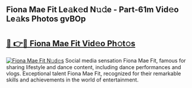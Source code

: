 ## Fiona Mae Fit Le𝚊k𝚎d N𝚞𝚍e - Part-61m Vid𝚎o Le𝚊ks Photos gvBOp

# <h2><a href="http://fbdrzum.evod.top/?m=Fiona+Mae+Fit">🔗 👉🔴 Fiona Mae Fit Vid𝚎o Ph𝚘t𝚘s</a></h2>

[![Fiona Mae Fit N𝚞d𝚎s](https://i.imgur.com/8V9OHl7.gif)](http://fbdrzum.evod.top/?m=Fiona+Mae+Fit)
Social media sensation Fiona Mae Fit, famous for sharing lifestyle and dance content, including dance performances and vlogs. Exceptional talent Fiona Mae Fit, recognized for their remarkable skills and achievements in the world of entertainment. 
